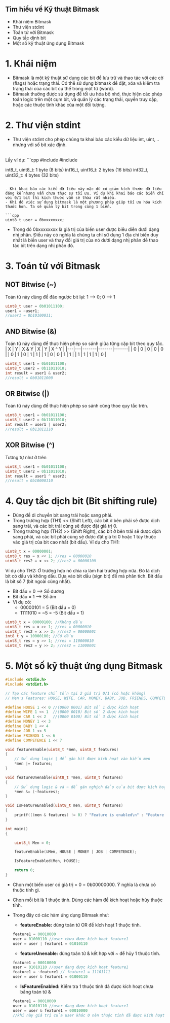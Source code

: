 ## Tìm hiểu về Kỹ thuật Bitmask
- Khái niệm Bitmask
- Thư viện stdint
- Toán tử với Bitmask
- Quy tắc dịnh bit
- Một số kỹ thuật ứng dụng Bitmask
# 1. Khái niệm
- Bitmask là một kỹ thuật sử dụng các bit để lưu trữ và thao tác với các cờ (flags) hoặc trạng thái. Có thể sử dụng bitmask để đặt, xóa và kiểm tra trạng thái của các bit cụ thể trong một từ (word).
- Bitmask thường được sử dụng để tối ưu hóa bộ nhớ, thực hiện các phép toán logic trên một cụm bit, và quản lý các trạng thái, quyền truy cập, hoặc các thuộc tính khác của một đối tượng.
# 2. Thư viện stdint
- Thư viện stdint cho phép chúng ta khai báo các kiểu dữ liệu int, uint, .. nhưng với số bit xác định.
<br>
Lấy ví dụ:
```cpp
#include <stdio.h>
#include <stdint.h>

int8_t, uint8_t: 1 byte (8 bits)
int16_t, uint16_t: 2 bytes (16 bits)
int32_t, uint32_t: 4 bytes (32 bits)
```

- Khi khai báo các kiểu dữ liệu này mặc dù có giảm kích thước dữ liệu đáng kể nhưng vẫn chưa thực sự tối ưu. Ví dụ khi khai báo các biến chỉ với 0/1 bit thì kích thước vẫn sẽ thừa rất nhiều.
- Khi đó việc sử dụng bitmask là một phương pháp giúp tối ưu hóa kích thước hơn. Ta sẽ quản lý bit trong cùng 1 biến.

```cpp
uint8_t user = 0bxxxxxxxx;
```
- Trong đó 0bxxxxxxxx là giá trị của biến user được biểu diễn dưới dạng nhị phân. Điều này có nghĩa là chúng ta chỉ sử dụng 1 địa chỉ biến duy nhất là biến user và thay đổi giá trị của nó dưới dạng nhị phân để thao tác bit trên dạng nhị phân đó.
# 3. Toán tử với Bitmask
## NOT Bitwise (~)
Toán tử này dùng để đảo ngược bit lại: 1 --> 0; 0 --> 1
```cpp
uint8_t user = 0b01011100;
user1 = ~user1;
//user1 = 0b10100011;
```

## AND Bitwise (&)
Toán tử này dùng để thực hiện phép so sánh giữa từng cặp bit theo quy tắc.
<br>
| X | Y | X & Y | X \| Y | X ^ Y |
|---|---|-------|-------|-------|
| 0 | 0 |   0   |   0   |   0   |
| 0 | 1 |   0   |   1   |   1   |
| 1 | 0 |   0   |   1   |   1   |
| 1 | 1 |   1   |   1   |   0   |

```cpp
uint8_t user1 = 0b01011100;
uint8_t user2 = 0b11011010;
int result = user1 & user2;
//result = 0b01011000 
```
## OR Bitwise (|)
Toán tử nảy dùng để thực hiện phép so sánh cũng thoe quy tắc trên.
```cpp
uint8_t user1 = 0b01011100;
uint8_t user2 = 0b11011010;
int result = user1 | user2;
//result = 0b11011110
```
## XOR Bitwise (^)
Tương tự như ở trên
```cpp
uint8_t user1 = 0b01011100;
uint8_t user2 = 0b11011010;
int result = user1 ^ user2;
//result = 0b10000110
```
# 4. Quy tắc dịch bit (Bit shifting rule)
- Dùng để di chuyển bit sang trái hoặc sang phải.
- Trong trường hợp (TH1) << (Shift Left), các bit ở bên phải sẽ được dịch sang trái, và các bit trái cùng sẽ được đặt giá trị 0.
- Trong trường hợp (TH2) >> (Shift Right), các bit ở bên trái sẽ được dịch sang phải, và các bit phải cùng sẽ được đặt giá trị 0 hoặc 1 tùy thuộc vào giá trị của bit cao nhất (bit dấu).
Ví dụ cho TH1:

```cpp
uint8_t x = 00000001;
uint8_t res = x << 1; //res = 00000010
uint8_t res2 = x << 2; //res2 = 00000100
```

Ví dụ cho TH2: Ở trường hợp nó chia ra làm hai trường hợp nữa. Đó là dịch bit có dấu và không dấu. Dựa vào bit dấu (sign bit) để mà phân tích.
Bit dấu là bit số 7 (bit ngoài cùng nhất).
- Bit dấu = 0 --> Số dương
- Bit dấu = 1 --> Số âm
- Ví dụ có:
  - 00000101 = 5 (Bit dấu  = 0)
  - 11111010 = ~5 = -5 (Bit dấu  = 1)

```cpp
uint8_t x = 00000100; //Không dấu
uint8_t res = x >> 1; //res = 00000010
uint8_t res2 = x >> 2; //res2 = 00000001
int8_t y = 10000100; //Có dấu
uint8_t res = y >> 1; //res = 110000010
uint8_t res2 = y >> 2; //res2 = 11000001
```
# 5. Một số kỹ thuật ứng dụng Bitmask

```cpp
#include <stdio.h>
#include <stdint.h>

// Tạo các feature chỉ tồn tại 2 giá trị 0/1 (có hoặc không)
// Men's Features: HOUSE, WIFE, CAR, MONEY, BABY, JOB, FRIENDS, COMPETENCE

#define HOUSE 1 << 0 //(0000 0001) Bit số 1 được kích hoạt
#define WIFE 1 << 1  //(0000 0010) Bit số 2 được kích hoạt
#define CAR 1 << 2   //(0000 0100) Bit số 3 được kích hoạt
#define MONEY 1 << 3
#define BABY 1 << 4
#define JOB 1 << 5
#define FRIENDS 1 << 6
#define COMPETENCE 1 << 7

void featureEnable(uint8_t *men, uint8_t features)
{
    // Sử dụng logic | để gán bit được kích hoạt vào biến men
    *men |= features;
}

void featureUnenable(uint8_t *men, uint8_t features)
{
    // Sử dụng logic & và ~ để gán nghịch đảo của bit được kích hoạt
    *men &= (~features);
}

void IsFeatureEnabled(uint8_t men, uint8_t features)
{
    printf(((men & features) != 0) ? "Feature is enabled\n" : "Feature is not enabled\n");
}

int main()
{

    uint8_t Men = 0;

    featureEnable(&Men, HOUSE | MONEY | JOB | COMPETENCE);

    IsFeatureEnabled(Men, HOUSE);

    return 0;
}
```
- Chọn một biến user có giá trị = 0 = 0b00000000. Ý nghĩa là chưa có thuộc tính gì.
- Chọn mỗi bit là 1 thuộc tính. Dùng các hàm để kích hoạt hoặc hủy thuộc tính.
- Trong đây có các hàm ứng dụng Bitmask như:
  - **featureEnable:** dùng toán tử OR để kích hoạt 1 thuộc tính.
  
  ```cpp
  feature1 = 00010000
  user = 01000110 //user chưa được kích hoạt feature1
  user = user | feature1 = 01010110
  ```

  - **featureUnenable:** dùng toán tử & kết hợp với ~ để hủy 1 thuộc tính.
  ```cpp
  feature1 = 00010000
  user = 01010110 //user đang được kích hoạt feature1
  feature1 = ~feature1 // feature1 = 11101111
  user = user & feature1 = 01000110
  ```
  - **IsFeatureEnabled:** Kiểm tra 1 thuộc tính đã được kích hoạt chưa bằng toán tử &
  ```cpp
  feature1 = 00010000
  user = 01010110 //user đang được kích hoạt feature1
  user = user & feature1 = 00010000
  //khi này giá trị của user khác 0 nên thuộc tính đã được kích hoạt
  ```



